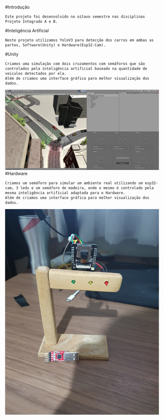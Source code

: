 #Introdução
```
Este projeto foi desenvolvido no oitavo semestre nas disciplinas Projeto Integrado A e B.
```
#Inteligência Artificial
```
Neste projeto utilizamos YoloV3 para detecção dos carros em ambas as partes, Software(Unity) e Hardware(Esp32-Cam).
```
#Unity
```
Criamos uma simulação com dois cruzamentos com semáforos que são controlados pela inteligência artificial baseado na quantidade de veiculos detectados por ela.
Além de criamos uma interface gráfica para melhor visualização dos dados.
```
![alt text](https://github.com/matheusvalbert/Projeto-Integrado/blob/main/Simulacao.PNG)
#Hardware
```
Criamos um semáforo para simular um ambiente real utilizando um esp32-cam, 3 leds e um semáforo de madeira, onde o mesmo é controlado pela mesma inteligência artificial adaptada para o Hardware.
Além de criamos uma interface gráfica para melhor visualização dos dados.
```
![alt text](https://github.com/matheusvalbert/Projeto-Integrado/blob/main/Hardware.jpg)
